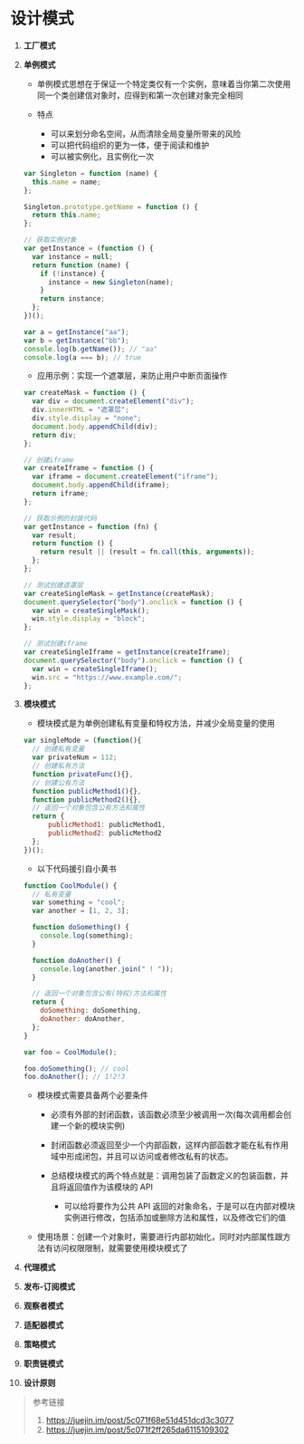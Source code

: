 # 设计模式

1. **工厂模式**

2. **单例模式**

   - 单例模式思想在于保证一个特定类仅有一个实例，意味着当你第二次使用同一个类创建信对象时，应得到和第一次创建对象完全相同

   - 特点
     - 可以来划分命名空间，从而清除全局变量所带来的风险
     - 可以把代码组织的更为一体，便于阅读和维护
     - 可以被实例化，且实例化一次

   ```javascript
   var Singleton = function (name) {
     this.name = name;
   };
   
   Singleton.prototype.getName = function () {
     return this.name;
   };
   
   // 获取实例对象
   var getInstance = (function () {
     var instance = null;
     return function (name) {
       if (!instance) {
         instance = new Singleton(name);
       }
       return instance;
     };
   })();
   
   var a = getInstance("aa");
   var b = getInstance("bb");
   console.log(b.getName()); // "aa"
   console.log(a === b); // true
   ```

   - 应用示例：实现一个遮罩层，来防止用户中断页面操作

   ```javascript
   var createMask = function () {
     var div = document.createElement("div");
     div.innerHTML = "遮罩层";
     div.style.display = "none";
     document.body.appendChild(div);
     return div;
   };
   
   // 创建iframe
   var createIframe = function () {
     var iframe = document.createElement("iframe");
     document.body.appendChild(iframe);
     return iframe;
   };
   
   // 获取示例的封装代码
   var getInstance = function (fn) {
     var result;
     return function () {
       return result || (result = fn.call(this, arguments));
     };
   };
   
   // 测试创建遮罩层
   var createSingleMask = getInstance(createMask);
   document.querySelector("body").onclick = function () {
     var win = createSingleMask();
     win.style.display = "block";
   };
   
   // 测试创建iframe
   var createSingleIframe = getInstance(createIframe);
   document.querySelector("body").onclick = function () {
     var win = createSingleIframe();
     win.src = "https://www.example.com/";
   };
   ```

3. **模块模式**

   - 模块模式是为单例创建私有变量和特权方法，并减少全局变量的使用

   ```javascript
   var singleMode = (function(){
     // 创建私有变量
     var privateNum = 112;
     // 创建私有方法
     function privateFunc(){},
     // 创建公有方法
     function publicMethod1(){},
     function publicMethod2(){},
     // 返回一个对象包含公有方法和属性
     return {
         publicMethod1: publicMethod1,
         publicMethod2: publicMethod2
     };
   })();
   ```

   - 以下代码援引自小黄书

   ```javascript
   function CoolModule() {
     // 私有变量
     var something = "cool";
     var another = [1, 2, 3];
   
     function doSomething() {
       console.log(something);
     }
   
     function doAnother() {
       console.log(another.join(" ! "));
     }
   
     // 返回一个对象包含公有(特权)方法和属性
     return {
       doSomething: doSomething,
       doAnother: doAnother,
     };
   }
   
   var foo = CoolModule();
   
   foo.doSomething(); // cool
   foo.doAnother(); // 1!2!3
   ```

   - 模块模式需要具备两个必要条件

     - 必须有外部的封闭函数，该函数必须至少被调用一次(每次调用都会创建一个新的模块实例)

     - 封闭函数必须返回至少一个内部函数，这样内部函数才能在私有作用域中形成闭包，并且可以访问或者修改私有的状态。

     - 总结模块模式的两个特点就是：调用包装了函数定义的包装函数，并且将返回值作为该模块的 API

       - 可以给将要作为公共 API 返回的对象命名，于是可以在内部对模块实例进行修改，包括添加或删除方法和属性，以及修改它们的值

   - 使用场景：创建一个对象时，需要进行内部初始化，同时对内部属性跟方法有访问权限限制，就需要使用模块模式了

4. **代理模式**

5. **发布-订阅模式**

6. **观察者模式**

7. **适配器模式**

8. **策略模式**

9. **职责链模式**

10. **设计原则**



> 参考链接
>
> 1. https://juejin.im/post/5c071f68e51d451dcd3c3077
> 2. https://juejin.im/post/5c071f2ff265da6115109302